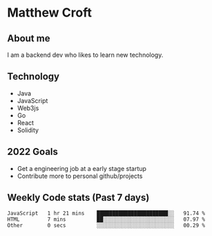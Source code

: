 # Matthew Croft

## About me
I am a backend dev who likes to learn new technology. 

## Technology
- Java
- JavaScript
- Web3js
- Go
- React
- Solidity

## 2022 Goals

- Get a engineering job at a early stage startup
- Contribute more to personal github/projects

## Weekly Code stats (Past 7 days)

<!--START_SECTION:waka-->

```text
JavaScript   1 hr 21 mins    ███████████████████████░░   91.74 %
HTML         7 mins          ██░░░░░░░░░░░░░░░░░░░░░░░   07.97 %
Other        0 secs          ░░░░░░░░░░░░░░░░░░░░░░░░░   00.29 %
```

<!--END_SECTION:waka-->
